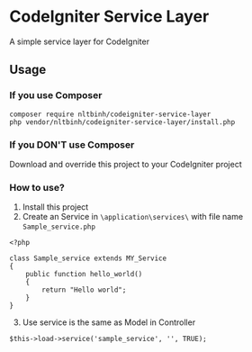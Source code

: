 # CodeIgniter Service Layer

A simple service layer for CodeIgniter

## Usage

### If you use Composer
```
composer require nltbinh/codeigniter-service-layer
php vendor/nltbinh/codeigniter-service-layer/install.php
```

### If you DON'T use Composer
Download and override this project to your CodeIgniter project

### How to use?
1. Install this project
2. Create an Service in `\application\services\` with file name `Sample_service.php`
```
<?php

class Sample_service extends MY_Service
{
    public function hello_world()
    {
        return "Hello world";
    }
}
```
3. Use service is the same as Model in Controller

```
$this->load->service('sample_service', '', TRUE);
```
